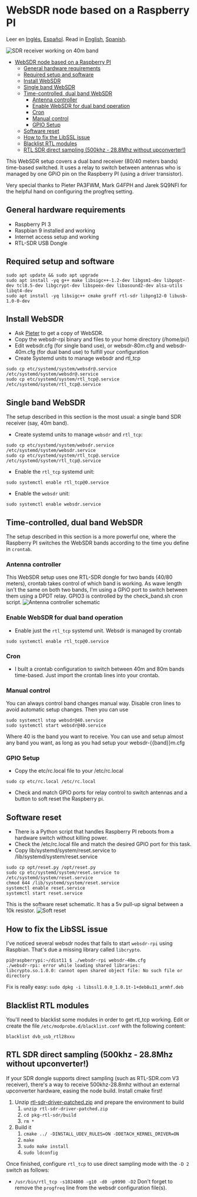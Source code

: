 # WebSDR node based on a Raspberry PI
Leer en [Inglés](README.md), [Español](README.es.md).
Read in [English](README.md), [Spanish](README.es.md).

![SDR receiver working on 40m band](https://github.com/reynico/raspberry-websdr/raw/master/sdr-40m.jpg)


- [WebSDR node based on a Raspberry PI](#websdr-node-based-on-a-raspberry-pi)
  - [General hardware requirements](#general-hardware-requirements)
  - [Required setup and software](#required-setup-and-software)
  - [Install WebSDR](#install-websdr)
  - [Single band WebSDR](#single-band-websdr)
  - [Time-controlled, dual band WebSDR](#time-controlled-dual-band-websdr)
    - [Antenna controller](#antenna-controller)
    - [Enable WebSDR for dual band operation](#enable-websdr-for-dual-band-operation)
    - [Cron](#cron)
    - [Manual control](#manual-control)
    - [GPIO Setup](#gpio-setup)
  - [Software reset](#software-reset)
  - [How to fix the LibSSL issue](#how-to-fix-the-libssl-issue)
  - [Blacklist RTL modules](#blacklist-rtl-modules)
  - [RTL SDR direct sampling (500khz - 28.8Mhz without upconverter!)](#rtl-sdr-direct-sampling-500khz---288mhz-without-upconverter)

This WebSDR setup covers a dual band receiver (80/40 meters bands) time-based switched. It uses a relay to switch between antennas who is managed by one GPiO pin on the Raspberry PI (using a driver transistor). 

Very special thanks to Pieter PA3FWM, Mark G4FPH and Jarek SQ9NFI for the helpful hand on configuring the progfreq setting.

## General hardware requirements
- Raspberry PI 3
- Raspbian 9 installed and working
- Internet access setup and working
- RTL-SDR USB Dongle

## Required setup and software
```
sudo apt update && sudo apt upgrade
sudo apt install -yq g++ make libsigc++-1.2-dev libgsm1-dev libpopt-dev tcl8.5-dev libgcrypt-dev libspeex-dev libasound2-dev alsa-utils libqt4-dev
sudo apt install -yq libsigc++ cmake groff rtl-sdr libpng12-0 libusb-1.0-0-dev
```

## Install WebSDR
- Ask [Pieter](http://websdr.org/) to get a copy of WebSDR.
- Copy the websdr-rpi binary and files to your home directory (/home/pi/)
- Edit websdr.cfg (for single band use), or websdr-80m.cfg and websdr-40m.cfg (for dual band use) to fulfill your configuration
- Create Systemd units to manage websdr and rtl_tcp
```
sudo cp etc/systemd/system/websdr@.service /etc/systemd/system/websdr@.service
sudo cp etc/systemd/system/rtl_tcp@.service /etc/systemd/system/rtl_tcp@.service
```

## Single band WebSDR
The setup described in this section is the most usual: a single band SDR receiver (say, 40m band). 

- Create systemd units to manage `websdr` and `rtl_tcp`:
```
sudo cp etc/systemd/system/websdr.service /etc/systemd/system/websdr.service
sudo cp etc/systemd/system/rtl_tcp@.service /etc/systemd/system/rtl_tcp@.service
```

- Enable the `rtl_tcp` systemd unit:
```
sudo systemctl enable rtl_tcp@0.service
```

- Enable the `websdr` unit:
```
sudo systemctl enable websdr.service
```

## Time-controlled, dual band WebSDR
The setup described in this section is a more powerful one, where the Raspberry PI switches the WebSDR bands according to the time you define in `crontab`.

### Antenna controller
This WebSDR setup uses one RTL-SDR dongle for two bands (40/80 meters), crontab takes control of which band is working. As wave length isn't the same on both two bands, I'm using a GPiO port to switch between them using a DPDT relay. GPIO3 is controlled by the check_band.sh cron script.
![Antenna controller schematic](https://github.com/reynico/raspberry-websdr/raw/master/gpio_antenna_control_npn.png)

### Enable WebSDR for dual band operation
- Enable just the `rtl_tcp` systemd unit. Websdr is managed by crontab
```
sudo systemctl enable rtl_tcp@0.service
```

### Cron
- I built a crontab configuration to switch between 40m and 80m bands time-based. Just import the crontab lines into your crontab.

### Manual control
You can always control band changes manual way. Disable cron lines to avoid automatic setup changes. Then you can use
```
sudo systemctl stop websdr@40.service
sudo systemctl start websdr@40.service
```
Where 40 is the band you want to receive. You can use and setup almost any band you want, as long as you had setup your websdr-{{band}}m.cfg


### GPIO Setup
- Copy the etc/rc.local file to your /etc/rc.local
```
sudo cp etc/rc.local /etc/rc.local
```
- Check and match GPIO ports for relay control to switch antennas and a button to soft reset the Raspberry pi.

## Software reset
- There is a Python script that handles Raspberry PI reboots from a hardware switch without killing power.
- Check the /etc/rc.local file and match the desired GPIO port for this task.
- Copy lib/systemd/system/reset.service to /lib/systemd/system/reset.service
```
sudo cp opt/reset.py /opt/reset.py
sudo cp etc/systemd/system/reset.service to /etc/systemd/system/reset.service
chmod 644 /lib/systemd/system/reset.service
systemctl enable reset.service
systemctl start reset.service
```
This is the software reset schematic. It has a 5v pull-up signal between a 10k resistor.
![Soft reset](https://github.com/reynico/raspberry-websdr/raw/master/gpio_soft_reset.png)

## How to fix the LibSSL issue
I've noticed several websdr nodes that fails to start `websdr-rpi` using Raspbian. That's due a missing library called `libcrypto`. 
```
pi@raspberrypi:~/dist11 $ ./websdr-rpi websdr-40m.cfg
./websdr-rpi: error while loading shared libraries: libcrypto.so.1.0.0: cannot open shared object file: No such file or directory
```
Fix is really easy:
`sudo dpkg -i libssl1.0.0_1.0.1t-1+deb8u11_armhf.deb`

## Blacklist RTL modules
You'll need to blacklist some modules in order to get rtl_tcp working. Edit or create the file `/etc/modprobe.d/blacklist.conf` with the following content:
```
blacklist dvb_usb_rtl28xxu
```

## RTL SDR direct sampling (500khz - 28.8Mhz without upconverter!)
If your SDR dongle supports direct sampling (such as RTL-SDR.com V3 receiver), there's a way to receive 500khz-28.8mhz without an external upconverter hardware, easing the node build. Install cmake first!
1. Unzip [rtl-sdr-driver-patched.zip](rtl-sdr-driver-patched.zip) and prepare the environment to build
   1. `unzip rtl-sdr-driver-patched.zip`
   2. `cd pkg-rtl-sdr/build`
   3. `rm *`
2. Build it
   1. `cmake ../ -DINSTALL_UDEV_RULES=ON -DDETACH_KERNEL_DRIVER=ON`
   2. `make`
   3. `sudo make install`
   4. `sudo ldconfig`

Once finished, configure `rtl_tcp` to use direct sampling mode with the `-D 2` switch as follows:
* `/usr/bin/rtl_tcp -s1024000 -g10 -d0 -p9990 -D2`
Don't forget to remove the `progfreq` line from the websdr configuration file(s).

